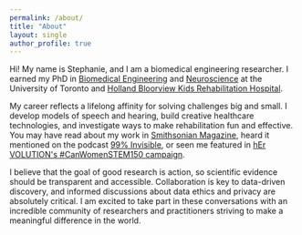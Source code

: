 ```yaml
---
permalink: /about/
title: "About"
layout: single
author_profile: true
---
```

Hi! My name is Stephanie, and I am a biomedical engineering researcher. I earned my PhD in [Biomedical Engineering](https://ibbme.utoronto.ca/) and [Neuroscience](http://www.neuroscience.utoronto.ca/) at the University of Toronto and [Holland Bloorview Kids Rehabilitation Hospital](https://research.hollandbloorview.ca/).

My career reflects a lifelong affinity for solving challenges big and small. I develop models of speech and hearing, build creative healthcare technologies, and investigate ways to make rehabilitation fun and effective. You may have read about my work in [Smithsonian Magazine](http://www.smithsonianmag.com/innovation/can-biomusic-offer-kids-autism-new-way-communicate-180968649/), heard it mentioned on the podcast [99% Invisible](https://99percentinvisible.org/episode/sound-and-health-hospitals/), or seen me featured in [hEr VOLUTION's #CanWomenSTEM150 campaign](https://www.hervolution.org/150-days-canadian-women-stem-week-13-wrap/).

I believe that the goal of good research is action, so scientific evidence should be transparent and accessible. Collaboration is key to data-driven discovery, and informed discussions about data ethics and privacy are absolutely critical. I am excited to take part in these conversations with an incredible community of researchers and practitioners striving to make a meaningful difference in the world.
